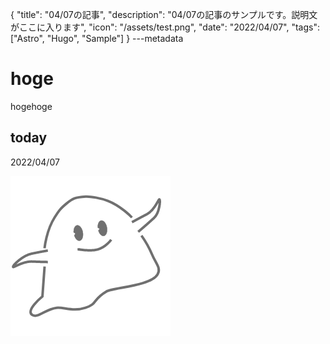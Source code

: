 {
  "title": "04/07の記事",
  "description": "04/07の記事のサンプルです。説明文がここに入ります",
  "icon": "/assets/test.png",
  "date": "2022/04/07",
  "tags": ["Astro", "Hugo", "Sample"]
}
---metadata

# hoge
hogehoge

## today
2022/04/07

![img](/assets/test.png)